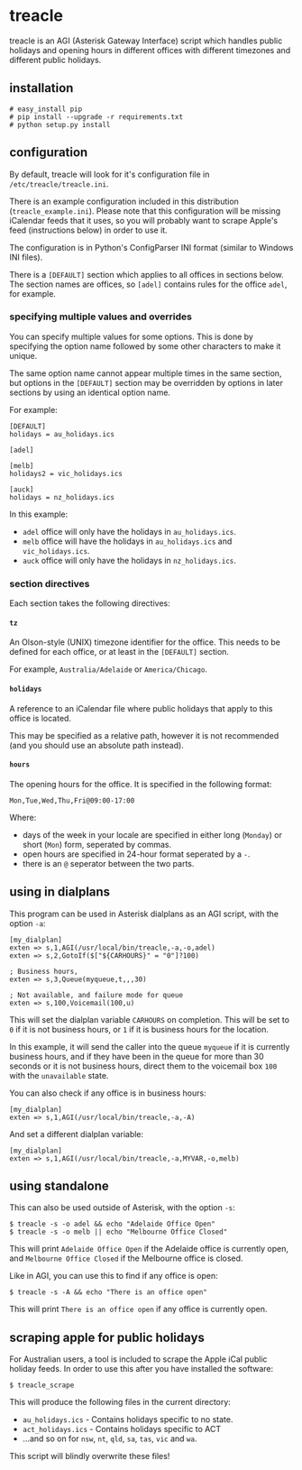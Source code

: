 # treacle #

treacle is an AGI (Asterisk Gateway Interface) script which handles public holidays and opening hours in different offices with different timezones and different public holidays.

## installation ##

	# easy_install pip
	# pip install --upgrade -r requirements.txt
	# python setup.py install

## configuration ##

By default, treacle will look for it's configuration file in `/etc/treacle/treacle.ini`.

There is an example configuration included in this distribution (`treacle_example.ini`).  Please note that this configuration will be missing iCalendar feeds that it uses, so you will probably want to scrape Apple's feed (instructions below) in order to use it.

The configuration is in Python's ConfigParser INI format (similar to Windows INI files).

There is a `[DEFAULT]` section which applies to all offices in sections below.  The section names are offices, so `[adel]` contains rules for the office `adel`, for example.

### specifying multiple values and overrides ###

You can specify multiple values for some options.  This is done by specifying the option name followed by some other characters to make it unique.

The same option name cannot appear multiple times in the same section, but options in the `[DEFAULT]` section may be overridden by options in later sections by using an identical option name.

For example:

	[DEFAULT]
	holidays = au_holidays.ics

	[adel]
	
	[melb]
	holidays2 = vic_holidays.ics
	
	[auck]
	holidays = nz_holidays.ics
	
In this example:

* `adel` office will only have the holidays in `au_holidays.ics`.
* `melb` office will have the holidays in `au_holidays.ics` and `vic_holidays.ics`.
* `auck` office will only have the holidays in `nz_holidays.ics`.

### section directives ###

Each section takes the following directives:

#### `tz` ####

An Olson-style (UNIX) timezone identifier for the office.  This needs to be defined for each office, or at least in the `[DEFAULT]` section.

For example, `Australia/Adelaide` or `America/Chicago`.

#### `holidays` ####

A reference to an iCalendar file where public holidays that apply to this office is located.

This may be specified as a relative path, however it is not recommended (and you should use an absolute path instead).

#### `hours` ####

The opening hours for the office.  It is specified in the following format:

	Mon,Tue,Wed,Thu,Fri@09:00-17:00

Where:

* days of the week in your locale are specified in either long (`Monday`) or short (`Mon`) form, seperated by commas.
* open hours are specified in 24-hour format seperated by a `-`.
* there is an `@` seperator between the two parts.

## using in dialplans ##

This program can be used in Asterisk dialplans as an AGI script, with the option `-a`:

	[my_dialplan]
	exten => s,1,AGI(/usr/local/bin/treacle,-a,-o,adel)
	exten => s,2,GotoIf($["${CARHOURS}" = "0"]?100)
	
	; Business hours, 
	exten => s,3,Queue(myqueue,t,,,30)
	
	; Not available, and failure mode for queue
	exten => s,100,Voicemail(100,u)

This will set the dialplan variable `CARHOURS` on completion.  This will be set to `0` if it is not business hours, or `1` if it is business hours for the location.

In this example, it will send the caller into the queue `myqueue` if it is currently business hours, and if they have been in the queue for more than 30 seconds or it is not business hours, direct them to the voicemail box `100` with the `unavailable` state.

You can also check if any office is in business hours:

	[my_dialplan]
	exten => s,1,AGI(/usr/local/bin/treacle,-a,-A)

And set a different dialplan variable:

	[my_dialplan]
	exten => s,1,AGI(/usr/local/bin/treacle,-a,MYVAR,-o,melb)


## using standalone ##

This can also be used outside of Asterisk, with the option `-s`:

	$ treacle -s -o adel && echo "Adelaide Office Open"
	$ treacle -s -o melb || echo "Melbourne Office Closed"

This will print `Adelaide Office Open` if the Adelaide office is currently open, and `Melbourne Office Closed` if the Melbourne office is closed.

Like in AGI, you can use this to find if any office is open:

	$ treacle -s -A && echo "There is an office open"

This will print `There is an office open` if any office is currently open.

## scraping apple for public holidays ##

For Australian users, a tool is included to scrape the Apple iCal public holiday feeds.  In order to use this after you have installed the software:

	$ treacle_scrape
	
This will produce the following files in the current directory:

* `au_holidays.ics` - Contains holidays specific to no state.
* `act_holidays.ics` - Contains holidays specific to ACT
* ...and so on for `nsw`, `nt`, `qld`, `sa`, `tas`, `vic` and `wa`.

This script will blindly overwrite these files!

